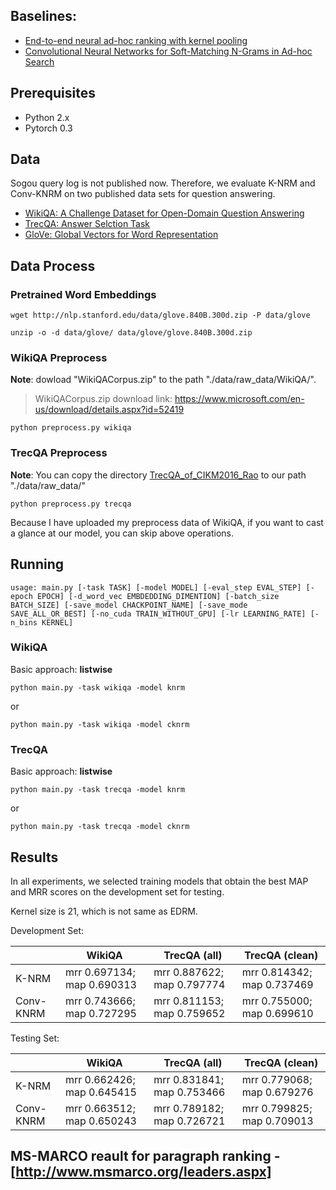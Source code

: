 ## Baselines:
- [End-to-end neural ad-hoc ranking with kernel pooling](http://www.cs.cmu.edu/afs/cs/user/cx/www/papers/K-NRM.pdf)
- [Convolutional Neural Networks for Soft-Matching N-Grams in Ad-hoc Search](http://www.cs.cmu.edu/~zhuyund/papers/WSDM_2018_Dai.pdf)



## Prerequisites
- Python 2.x
- Pytorch 0.3

## Data
Sogou query log is not published now. Therefore, we evaluate K-NRM and Conv-KNRM on two published data sets for question answering.
- [WikiQA: A Challenge Dataset for Open-Domain Question Answering](https://www.microsoft.com/en-us/research/publication/wikiqa-a-challenge-dataset-for-open-domain-question-answering/)
- [TrecQA: Answer Selction Task](https://github.com/castorini/NCE-CNN-Torch/tree/master/data/TrecQA)
- [GloVe: Global Vectors for Word Representation](http://nlp.stanford.edu/data/glove.840B.300d.zip)

## Data Process

### Pretrained Word Embeddings

```
wget http://nlp.stanford.edu/data/glove.840B.300d.zip -P data/glove
```
```
unzip -o -d data/glove/ data/glove/glove.840B.300d.zip
```
### WikiQA Preprocess
**Note**: dowload \"WikiQACorpus.zip\" to the path "./data/raw_data/WikiQA/".
>WikiQACorpus.zip download link: https://www.microsoft.com/en-us/download/details.aspx?id=52419
```
python preprocess.py wikiqa
```
### TrecQA Preprocess
**Note**: You can copy the directory [TrecQA_of_CIKM2016_Rao](https://github.com/castorini/NCE-CNN-Torch/tree/master/data/TrecQA) to our path "./data/raw_data/"
```
python preprocess.py trecqa
```

Because I have uploaded my preprocess data of WikiQA, if you want to cast a glance at our model, you can skip above operations.

## Running

```
usage: main.py [-task TASK] [-model MODEL] [-eval_step EVAL_STEP] [-epoch EPOCH] [-d_word_vec EMBDEDDING_DIMENTION] [-batch_size BATCH_SIZE] [-save_model CHACKPOINT_NAME] [-save_mode SAVE_ALL_OR_BEST] [-no_cuda TRAIN_WITHOUT_GPU] [-lr LEARNING_RATE] [-n_bins KERNEL]
```

### WikiQA
Basic approach: **listwise**
```
python main.py -task wikiqa -model knrm
```
or
```
python main.py -task wikiqa -model cknrm
```


### TrecQA
Basic approach: **listwise**
```
python main.py -task trecqa -model knrm
```
or
```
python main.py -task trecqa -model cknrm
```

## Results
In all experiments, we selected training models that obtain the best MAP and MRR scores on the development set for testing.

Kernel size is 21, which is not same as EDRM.

Development Set:

|           | WikiQA   |  TrecQA (all)  |   TrecQA (clean) |  
| --------  | -------- | --------  | --------  |
| K-NRM     | mrr 0.697134; map 0.690313 |  mrr 0.887622; map 0.797774 | mrr 0.814342; map 0.737469	 |
| Conv-KNRM | mrr 0.743666; map 0.727295 |  mrr 0.811153; map 0.759652 | mrr 0.755000; map 0.699610 |



Testing Set:

|           | WikiQA   |  TrecQA (all)  |   TrecQA (clean) |  
| --------  | -------- | --------  | --------  |
| K-NRM     | mrr 0.662426; map 0.645415 |  mrr 0.831841; map 0.753466 | mrr 0.779068; map 0.679276 |
| Conv-KNRM | mrr 0.663512; map 0.650243 |  mrr 0.789182; map 0.726721 | mrr 0.799825; map 0.709013 |


## MS-MARCO reault for paragraph ranking -[http://www.msmarco.org/leaders.aspx]


